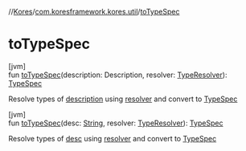 //[Kores](../../index.md)/[com.koresframework.kores.util](index.md)/[toTypeSpec](to-type-spec.md)

# toTypeSpec

[jvm]\
fun [toTypeSpec](to-type-spec.md)(description: Description, resolver: [TypeResolver](-type-resolver/index.md)): [TypeSpec](../com.koresframework.kores.base/-type-spec/index.md)

Resolve types of [description](to-type-spec.md) using [resolver](to-type-spec.md) and convert to [TypeSpec](../com.koresframework.kores.base/-type-spec/index.md)

[jvm]\
fun [toTypeSpec](to-type-spec.md)(desc: [String](https://kotlinlang.org/api/latest/jvm/stdlib/kotlin/-string/index.html), resolver: [TypeResolver](-type-resolver/index.md)): [TypeSpec](../com.koresframework.kores.base/-type-spec/index.md)

Resolve types of [desc](to-type-spec.md) using [resolver](to-type-spec.md) and convert to [TypeSpec](../com.koresframework.kores.base/-type-spec/index.md)
